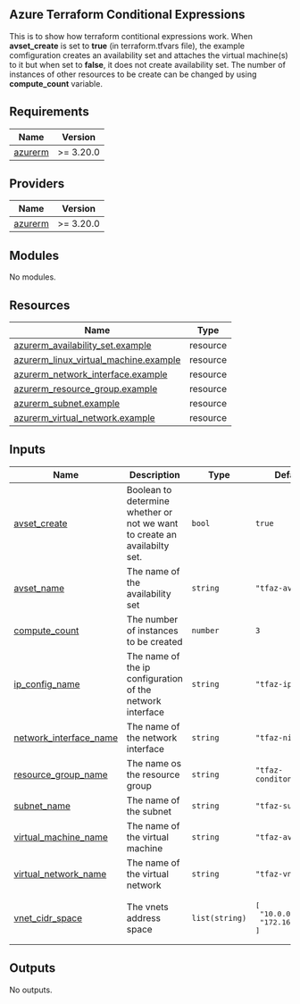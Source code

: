 ## Azure Terraform Conditional Expressions
This is to show how terraform contitional expressions work. When **avset_create** is set to **true** (in terraform.tfvars file), the example comfiguration creates an availability set and attaches the virtual machine(s) to it but when set to **false**, it does not create availability set.
The number of instances of other resources to be create can be changed by using **compute_count** variable.

<!-- BEGIN_TF_DOCS -->
## Requirements

| Name | Version |
|------|---------|
| <a name="requirement_azurerm"></a> [azurerm](#requirement\_azurerm) | >= 3.20.0 |

## Providers

| Name | Version |
|------|---------|
| <a name="provider_azurerm"></a> [azurerm](#provider\_azurerm) | >= 3.20.0 |

## Modules

No modules.

## Resources

| Name | Type |
|------|------|
| [azurerm_availability_set.example](https://registry.terraform.io/providers/hashicorp/azurerm/latest/docs/resources/availability_set) | resource |
| [azurerm_linux_virtual_machine.example](https://registry.terraform.io/providers/hashicorp/azurerm/latest/docs/resources/linux_virtual_machine) | resource |
| [azurerm_network_interface.example](https://registry.terraform.io/providers/hashicorp/azurerm/latest/docs/resources/network_interface) | resource |
| [azurerm_resource_group.example](https://registry.terraform.io/providers/hashicorp/azurerm/latest/docs/resources/resource_group) | resource |
| [azurerm_subnet.example](https://registry.terraform.io/providers/hashicorp/azurerm/latest/docs/resources/subnet) | resource |
| [azurerm_virtual_network.example](https://registry.terraform.io/providers/hashicorp/azurerm/latest/docs/resources/virtual_network) | resource |

## Inputs

| Name | Description | Type | Default | Required |
|------|-------------|------|---------|:--------:|
| <a name="input_avset_create"></a> [avset\_create](#input\_avset\_create) | Boolean to determine whether or not we want to create an availabilty set. | `bool` | `true` | no |
| <a name="input_avset_name"></a> [avset\_name](#input\_avset\_name) | The name of the availability set | `string` | `"tfaz-availset"` | no |
| <a name="input_compute_count"></a> [compute\_count](#input\_compute\_count) | The number of instances to be created | `number` | `3` | no |
| <a name="input_ip_config_name"></a> [ip\_config\_name](#input\_ip\_config\_name) | The name of the ip configuration of the network interface | `string` | `"tfaz-ipconfig"` | no |
| <a name="input_network_interface_name"></a> [network\_interface\_name](#input\_network\_interface\_name) | The name of the network interface | `string` | `"tfaz-nic"` | no |
| <a name="input_resource_group_name"></a> [resource\_group\_name](#input\_resource\_group\_name) | The name os the resource group | `string` | `"tfaz-conditonal-rg"` | no |
| <a name="input_subnet_name"></a> [subnet\_name](#input\_subnet\_name) | The name of the subnet | `string` | `"tfaz-subnet"` | no |
| <a name="input_virtual_machine_name"></a> [virtual\_machine\_name](#input\_virtual\_machine\_name) | The name of the virtual machine | `string` | `"tfaz-availvm"` | no |
| <a name="input_virtual_network_name"></a> [virtual\_network\_name](#input\_virtual\_network\_name) | The name of the virtual network | `string` | `"tfaz-vnet"` | no |
| <a name="input_vnet_cidr_space"></a> [vnet\_cidr\_space](#input\_vnet\_cidr\_space) | The vnets address space | `list(string)` | <pre>[<br>  "10.0.0.0/16",<br>  "172.16.0.0/16"<br>]</pre> | no |

## Outputs

No outputs.
<!-- END_TF_DOCS -->